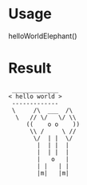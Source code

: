 # Usage
helloWorldElephant()
# Result
```
 _____________
< hello world >
 -------------
 \     /\  ___  /\
  \   // \/   \/ \\
     ((    o o    ))
      \\ /     \ //
       \/  | |  \/ 
        |  | |  |  
        |  | |  |  
        |   o   |  
        | |   | |  
        |m|   |m|  
```
